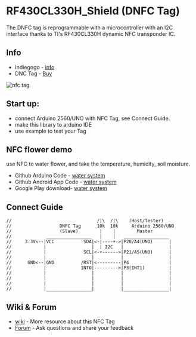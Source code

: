 
RF430CL330H_Shield (DNFC Tag)
==================

The DNFC tag is reprogrammable with a microcontroller with an I2C interface thanks to TI's RF430CL330H dynamic NFC transponder IC.

## Info 
- Indiegogo - [info](https://www.indiegogo.com/projects/dnfc-tag-nfc-that-interacts-with-microcontroller)
- DNC Tag - [Buy](http://www.elecfreaks.com/store/dnfc-tag-p-745.html?zenid=5854397ad30b2f1aeee5a31489913af8)

![nfc tag](http://www.elecfreaks.com/store/images/DNFC%20TAG-01.jpg)

## Start up:
- connect Arduino 2560/UNO with NFC Tag, see Connect Guide.
- make this library to arduino IDE
- use example to test your Tag

## NFC flower demo
use NFC to water flower, and take the temperature, humidity, soil moisture.
- Github Arduino Code - [water system](https://github.com/nfcwormhole/NFC-Flower/tree/master/Arduino/nfc_flower)
- Github Android App Code - [water system](https://github.com/nfcwormhole/NFC-Flower/tree/master/Android/NFC_Flower)
- Google Play download- [water system](https://play.google.com/store/apps/details?id=com.flower.nfcaction)


## Connect Guide

```
//                                /|\  /|\    (Host/Tester)
//                  DNFC Tag      10k  10k     Arduino 2560/UNO
//                  (Slave)        |    |        Master
//             _________________   |    |   _________________
//     3.3V<--|VCC           SDA|<-|----+->|P20/A4(UNO)      |
//            |                 |  | I2C   |                 |
//            |              SCL|<-+------>|P21/A5(UNO)      |
//            |                 |          |                 |
//      GND<--|GND          /RST|<---------|P4               |
//            |             INTO|--------->|P3(INT1)         |
//            |                 |          |                 |
//            |                 |          |                 |
//            |                 |          |                 |
//            |_________________|          |_________________|
```
## Wiki & Forum

- [wiki](http://www.elecfreaks.com/wiki/index.php?title=Dynamic_NFC_Tag) - More resource about this NFC Tag
- [Forum](http://www.elecfreaks.com/forum/) - Ask questions and share your feedback

